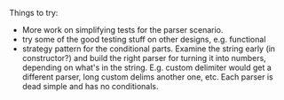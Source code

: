 Things to try:


* More work on simplifying tests for the parser scenario.  
* try some of the good testing stuff on other designs, e.g. functional
* strategy pattern for the conditional parts.  Examine the string 
  early (in constructor?) and build the right parser for turning it 
  into numbers, depending on what's in the string.  E.g. custom delimiter
  would get a different parser, long custom delims another one, etc.
  Each parser is dead simple and has no conditionals.
